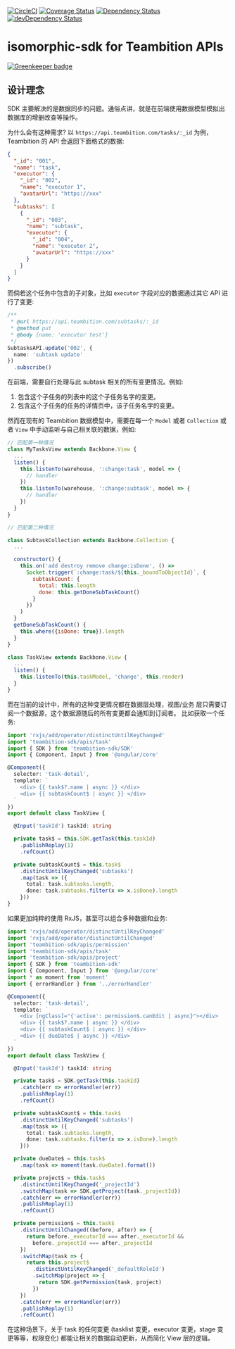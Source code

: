 [![CircleCI](https://circleci.com/gh/teambition/teambition-sdk/tree/release.svg?style=svg)](https://circleci.com/gh/teambition/teambition-sdk/tree/release)
[![Coverage Status](https://coveralls.io/repos/github/teambition/teambition-sdk/badge.svg?branch=release)](https://coveralls.io/github/teambition/teambition-sdk?branch=release)
[![Dependency Status](https://david-dm.org/teambition/teambition-sdk.svg)](https://david-dm.org/teambition/teambition-sdk)
[![devDependency Status](https://david-dm.org/teambition/teambition-sdk/dev-status.svg)](https://david-dm.org/teambition/teambition-sdk?type=dev)

# isomorphic-sdk for Teambition APIs

[![Greenkeeper badge](https://badges.greenkeeper.io/teambition/teambition-sdk.svg)](https://greenkeeper.io/)

## 设计理念

SDK 主要解决的是数据同步的问题。通俗点讲，就是在前端使用数据模型模拟出数据库的增删改查等操作。

为什么会有这种需求? 以 `https://api.teambition.com/tasks/:_id` 为例， Teambition 的 API 会返回下面格式的数据:

```json
{
  "_id": "001",
  "name": "task",
  "executor": {
    "_id": "002",
    "name": "executor 1",
    "avatarUrl": "https://xxx"
  },
  "subtasks": [
    {
      "_id": "003",
      "name": "subtask",
      "executor": {
        "_id": "004",
        "name": "executor 2",
        "avatarUrl": "https://xxx"
      }
    }
  ]
}
```

而倘若这个任务中包含的子对象，比如 `executor` 字段对应的数据通过其它 API 进行了变更:

```ts
/**
 * @url https://api.teambition.com/subtasks/:_id
 * @method put
 * @body {name: 'executor test'}
 */
SubtasksAPI.update('002', {
  name: 'subtask update'
})
  .subscribe()
```

在前端，需要自行处理与此 subtask 相关的所有变更情况。例如:

1. 包含这个子任务的列表中的这个子任务名字的变更。
2. 包含这个子任务的任务的详情页中，该子任务名字的变更。

然而在现有的 Teambition 数据模型中，需要在每一个 `Model` 或者 `Collection` 或者 `View` 中手动监听与自己相关联的数据，例如:

```js
// 匹配第一种情况
class MyTasksView extends Backbone.View {
  ...
  listen() {
    this.listenTo(warehouse, ':change:task', model => {
      // handler
    })
    this.listenTo(warehouse, ':change:subtask', model => {
      // handler
    })
  }
}
```

```js
// 匹配第二种情况

class SubtaskCollection extends Backbone.Collection {
  ...

  constructor() {
    this.on('add destroy remove change:isDone', () =>
      Socket.trigger(`:change:task/${this._boundToObjectId}`, {
        subtaskCount: {
          total: this.length
          done: this.getDoneSubTaskCount()
        }
      })
    )
  }
  getDoneSubTaskCount() {
    this.where({isDone: true}).length
  }
}

class TaskView extends Backbone.View {
  ...
  listen() {
    this.listenTo(this.taskModel, 'change', this.render)
  }
}
```

而在当前的设计中，所有的这种变更情况都在数据层处理，视图/业务 层只需要订阅一个数据源，这个数据源随后的所有变更都会通知到订阅者。
比如获取一个任务:

```ts
import 'rxjs/add/operator/distinctUntilKeyChanged'
import 'teambition-sdk/apis/task'
import { SDK } from 'teambition-sdk/SDK'
import { Component, Input } from '@angular/core'

@Component({
  selector: 'task-detail',
  template: `
    <div> {{ task$?.name | async }} </div>
    <div> {{ subtaskCount$ | async }} </div>
  `
})
export default class TaskView {

  @Input('taskId') taskId: string

  private task$ = this.SDK.getTask(this.taskId)
    .publishReplay(1)
    .refCount()

  private subtaskCount$ = this.task$
    .distinctUntilKeyChanged('subtasks')
    .map(task => ({
      total: task.subtasks.length,
      done: task.subtasks.filter(x => x.isDone).length
    }))
}
```


如果更加纯粹的使用 RxJS，甚至可以组合多种数据和业务:


```ts
import 'rxjs/add/operator/distinctUntilKeyChanged'
import 'rxjs/add/operator/distinctUntilChanged'
import 'teambition-sdk/apis/permission'
import 'teambition-sdk/apis/task'
import 'teambition-sdk/apis/project'
import { SDK } from 'teambition-sdk'
import { Component, Input } from '@angular/core'
import * as moment from 'moment'
import { errorHandler } from '../errorHandler'

@Component({
  selector: 'task-detail',
  template: `
    <div [ngClass]="{'active': permission$.canEdit | async}"></div>
    <div> {{ task$?.name | async }} </div>
    <div> {{ subtaskCount$ | async }} </div>
    <div> {{ dueDate$ | async }} </div>
  `
})
export default class TaskView {

  @Input('taskId') taskId: string

  private task$ = SDK.getTask(this.taskId)
    .catch(err => errorHandler(err))
    .publishReplay(1)
    .refCount()

  private subtaskCount$ = this.task$
    .distinctUntilKeyChanged('subtasks')
    .map(task => ({
      total: task.subtasks.length,
      done: task.subtasks.filter(x => x.isDone).length
    }))

  private dueDate$ = this.task$
    .map(task => moment(task.dueDate).format())

  private project$ = this.task$
    .distinctUntilKeyChanged('_projectId')
    .switchMap(task => SDK.getProject(task._projectId))
    .catch(err => errorHandler(err))
    .publishReplay(1)
    .refCount()

  private permission$ = this.task$
    .distinctUntilChanged((before, after) => {
      return before._executorId === after._executorId &&
        before._projectId === after._projectId
    })
    .switchMap(task => {
      return this.project$
        .distinctUntilKeyChanged('_defaultRoleId')
        .switchMap(project => {
          return SDK.getPermission(task, project)
        })
    })
    .catch(err => errorHandler(err))
    .publishReplay(1)
    .refCount()
```

在这种场景下，关于 task 的任何变更 (tasklist 变更，executor 变更，stage 变更等等，权限变化) 都能让相关的数据自动更新，从而简化 View 层的逻辑。
